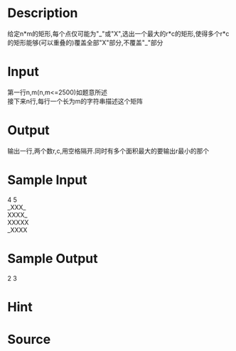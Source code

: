 
# Description

<div class="content"><p>给定n*m的矩形,每个点仅可能为&#34;_&#34;或&#34;X&#34;,选出一个最大的r*c的矩形,使得多个r*c的矩形能够(可以重叠的)覆盖全部&#34;X&#34;部分,不覆盖&#34;_&#34;部分<br/>
</p></div>

# Input

<div class="content"><p>第一行n,m(n,m&lt;=2500)如题意所述<br/>
接下来n行,每行一个长为m的字符串描述这个矩阵<br/>
</p></div>

# Output

<div class="content"><p>输出一行,两个数r,c,用空格隔开.同时有多个面积最大的要输出r最小的那个</p></div>

# Sample Input

<div class="content"><span class="sampledata">4 5<br/>
_XXX_<br/>
XXXX_<br/>
XXXXX<br/>
_XXXX<br/>
</span></div>

# Sample Output

<div class="content"><span class="sampledata">2 3</span></div>

# Hint

<div class="content"><p></p></div>

# Source

<div class="content"><p><a href="problemset.php?search="></a></p></div>

